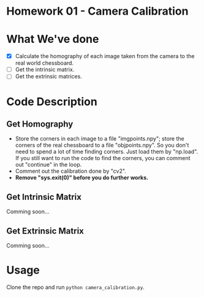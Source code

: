 Homework 01 - Camera Calibration
===

# What We've done
- [x] Calculate the homography of each image taken from the camera to the real world chessboard.
- [ ] Get the intrinsic matrix.
- [ ] Get the extrinsic matrices.

# Code Description
## Get Homography
- Store the corners in each image to a file "imgpoints.npy"; store the corners of the real chessboard to a file "objpoints.npy". So you don't need to spend a lot of time finding corners. Just load them by "np.load". If you still want to run the code to find the corners, you can comment out "continue" in the loop.
- Comment out the calibration done by "cv2".
- **Remove "sys.exit(0)" before you do further works.**

## Get Intrinsic Matrix
Comming soon...

## Get Extrinsic Matrix
Comming soon...

# Usage
Clone the repo and run `python camera_calibration.py`.
